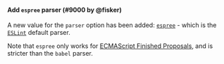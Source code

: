 #### Add `espree` parser (#9000 by @fisker)

A new value for the `parser` option has been added: [`espree`](https://github.com/eslint/espree) - which is the [`ESLint`](https://github.com/eslint/eslint) default parser.

Note that `espree` only works for [ECMAScript Finished Proposals](https://github.com/tc39/proposals/blob/master/finished-proposals.md), and is stricter than the `babel` parser.
